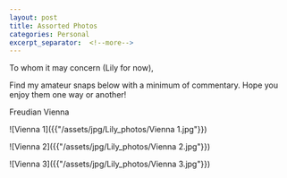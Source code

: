 ```yaml
---
layout: post
title: Assorted Photos
categories: Personal
excerpt_separator:  <!--more-->
---
```

To whom it may concern (Lily for now),

Find my amateur snaps below with a minimum of commentary. Hope you enjoy them one way or another!

Freudian Vienna

![Vienna 1]({{"/assets/jpg/Lily_photos/Vienna 1.jpg"}})

![Vienna 2]({{"/assets/jpg/Lily_photos/Vienna 2.jpg"}})

![Vienna 3]({{"/assets/jpg/Lily_photos/Vienna 3.jpg"}})

